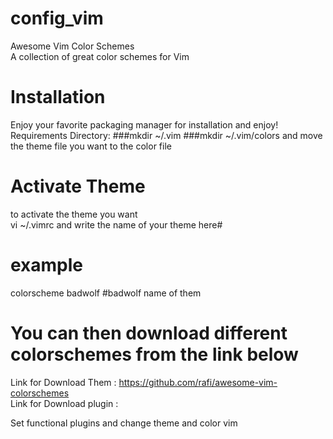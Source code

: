 
# config_vim

Awesome Vim Color Schemes																																			
A collection of great color schemes for Vim

# Installation
Enjoy your favorite packaging manager for installation and enjoy!
Requirements Directory:
   ###mkdir  ~/.vim
   ###mkdir ~/.vim/colors
   and move the theme file you want to the color file

# Activate Theme
to activate the theme you want																															
vi ~/.vimrc and write the name of your theme here#
#   example
colorscheme badwolf    #badwolf name of them
# You can then download different colorschemes from the link below
Link for Download Them : https://github.com/rafi/awesome-vim-colorschemes																		
Link for Download plugin : 






Set functional plugins and change theme and color vim 

